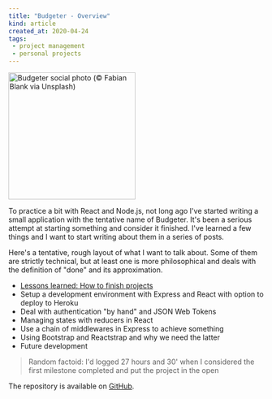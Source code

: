 ```yaml
---
title: "Budgeter - Overview"
kind: article
created_at: 2020-04-24
tags:
 - project management
 - personal projects
---
```


<img src="/gallery/fabian-blank-piglet-unsplash.jpg" width="250" alt="Budgeter social photo (© Fabian Blank via Unsplash)" />

To practice a bit with React and Node.js, not long ago I've started writing a small application with the tentative name of Budgeter. It's been a serious attempt at starting something and consider it finished. I've learned a few things and I want to start writing about them in a series of posts.

<!-- more -->

Here's a tentative, rough layout of what I want to talk about. Some of them are strictly technical, but at least one is more philosophical and deals with the definition of "done" and its approximation.

- [Lessons learned: How to finish projects](/blog/how-to-finish-projects/)
- Setup a development environment with Express and React with option to deploy to Heroku
- Deal with authentication "by hand" and JSON Web Tokens
- Managing states with reducers in React
- Use a chain of middlewares in Express to achieve something
- Using Bootstrap and Reactstrap and why we need the latter
- Future development

> Random factoid: I'd logged 27 hours and 30' when I considered the first milestone completed and put the project in the open

The repository is available on [GitHub](https://github.com/sturmer/capital).
